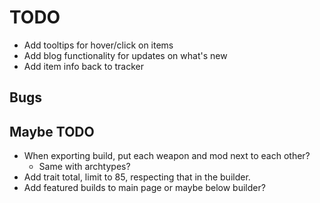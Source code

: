 # TODO

- Add tooltips for hover/click on items
- Add blog functionality for updates on what's new
- Add item info back to tracker

## Bugs

## Maybe TODO

- When exporting build, put each weapon and mod next to each other?
  - Same with archtypes?
- Add trait total, limit to 85, respecting that in the builder.
- Add featured builds to main page or maybe below builder?

